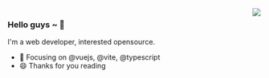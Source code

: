 <img align="right" src="https://github-readme-stats.vercel.app/api?username=crcong&show_icons=true&icon_color=CE1D2D&text_color=718096&bg_color=00000000&hide_title=true&hide_border=true" />

### Hello guys ~ 👋

I'm a web developer, interested opensource. 

- 🤔 Focusing on @vuejs, @vite, @typescript
- 😄 Thanks for you reading
